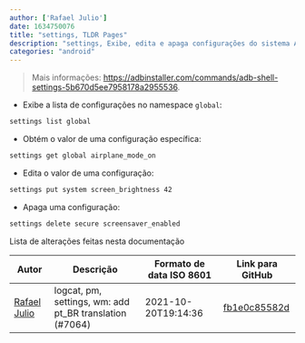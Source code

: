 ```yaml
---
author: ['Rafael Julio']
date: 1634750076
title: "settings, TLDR Pages"
description: "settings, Exibe, edita e apaga configurações do sistema Android."
categories: "android"
---
```

> Mais informações: <https://adbinstaller.com/commands/adb-shell-settings-5b670d5ee7958178a2955536>.

- Exibe a lista de configurações no namespace `global`:

```bash
settings list global
```

- Obtém o valor de uma configuração específica:

```bash
settings get global airplane_mode_on
```

- Edita o valor de uma configuração:

```bash
settings put system screen_brightness 42
```

- Apaga uma configuração:

```bash
settings delete secure screensaver_enabled
```
Lista de alterações feitas nesta documentação


Autor | Descrição | Formato de data ISO 8601 | Link para GitHub
------|-----|-----|-----
[Rafael Julio](mailto:development@rafifos.dev) | logcat, pm, settings, wm: add pt_BR translation (#7064) | 2021-10-20T19:14:36 | [fb1e0c85582d](https://github.com/tldr-pages/tldr/commit/fb1e0c85582da98e8c7816cd3a9c27f769ed19ba)

